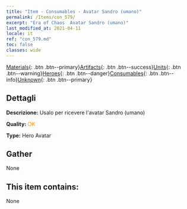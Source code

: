 ```yaml
---
title: "Item - Consumables - Avatar Sandro (umano)"
permalink: /Items/con_579/
excerpt: "Era of Chaos  Avatar Sandro (umano)"
last_modified_at: 2021-04-11
locale: it
ref: "con_579.md"
toc: false
classes: wide
---
```

 [Materials](/it/Items/){: .btn .btn--primary}[Artifacts](/it/Items/Artifacts/){: .btn .btn--success}[Units](/it/Items/Units/){: .btn .btn--warning}[Heroes](/it/Items/Heroes/){: .btn .btn--danger}[Consumables](/it/Items/Consumables/){: .btn .btn--info}[Unknown](/it/Items/Unknown/){: .btn .btn--primary}

## Dettagli
 **Descrizione:** Usalo per ricevere l'avatar Sandro (umano)

 **Quality:** <span style="color: #FF8C00">OK</span>

 **Type:** Hero Avatar

## Gather

  None

## This item contains:

  None


